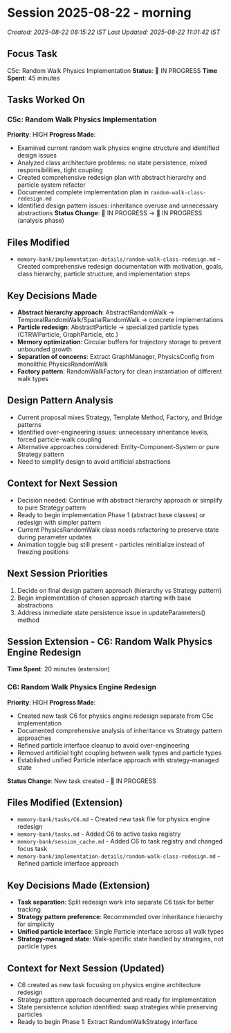 # Session 2025-08-22 - morning

_Created: 2025-08-22 08:15:22 IST_
_Last Updated: 2025-08-22 11:01:42 IST_

## Focus Task

C5c: Random Walk Physics Implementation
**Status**: 🔄 IN PROGRESS
**Time Spent**: 45 minutes

## Tasks Worked On

### C5c: Random Walk Physics Implementation

**Priority**: HIGH
**Progress Made**:

- Examined current random walk physics engine structure and identified design issues
- Analyzed class architecture problems: no state persistence, mixed responsibilities, tight coupling
- Created comprehensive redesign plan with abstract hierarchy and particle system refactor
- Documented complete implementation plan in `random-walk-class-redesign.md`
- Identified design pattern issues: inheritance overuse and unnecessary abstractions
  **Status Change**: 🔄 IN PROGRESS → 🔄 IN PROGRESS (analysis phase)

## Files Modified

- `memory-bank/implementation-details/random-walk-class-redesign.md` - Created comprehensive redesign documentation with motivation, goals, class hierarchy, particle structure, and implementation steps

## Key Decisions Made

- **Abstract hierarchy approach**: AbstractRandomWalk → TemporalRandomWalk/SpatialRandomWalk → concrete implementations
- **Particle redesign**: AbstractParticle → specialized particle types (CTRWParticle, GraphParticle, etc.)
- **Memory optimization**: Circular buffers for trajectory storage to prevent unbounded growth
- **Separation of concerns**: Extract GraphManager, PhysicsConfig from monolithic PhysicsRandomWalk
- **Factory pattern**: RandomWalkFactory for clean instantiation of different walk types

## Design Pattern Analysis

- Current proposal mixes Strategy, Template Method, Factory, and Bridge patterns
- Identified over-engineering issues: unnecessary inheritance levels, forced particle-walk coupling
- Alternative approaches considered: Entity-Component-System or pure Strategy pattern
- Need to simplify design to avoid artificial abstractions

## Context for Next Session

- Decision needed: Continue with abstract hierarchy approach or simplify to pure Strategy pattern
- Ready to begin implementation Phase 1 (abstract base classes) or redesign with simpler pattern
- Current PhysicsRandomWalk class needs refactoring to preserve state during parameter updates
- Animation toggle bug still present - particles reinitialize instead of freezing positions

## Next Session Priorities

1. Decide on final design pattern approach (hierarchy vs Strategy pattern)
2. Begin implementation of chosen approach starting with base abstractions
3. Address immediate state persistence issue in updateParameters() method

## Session Extension - C6: Random Walk Physics Engine Redesign

**Time Spent**: 20 minutes (extension)

### C6: Random Walk Physics Engine Redesign

**Priority**: HIGH
**Progress Made**:

- Created new task C6 for physics engine redesign separate from C5c implementation
- Documented comprehensive analysis of inheritance vs Strategy pattern approaches
- Refined particle interface cleanup to avoid over-engineering
- Removed artificial tight coupling between walk types and particle types
- Established unified Particle interface approach with strategy-managed state

**Status Change**: New task created - 🔄 IN PROGRESS

## Files Modified (Extension)

- `memory-bank/tasks/C6.md` - Created new task file for physics engine redesign
- `memory-bank/tasks.md` - Added C6 to active tasks registry
- `memory-bank/session_cache.md` - Added C6 to task registry and changed focus task
- `memory-bank/implementation-details/random-walk-class-redesign.md` - Refined particle interface approach

## Key Decisions Made (Extension)

- **Task separation**: Split redesign work into separate C6 task for better tracking
- **Strategy pattern preference**: Recommended over inheritance hierarchy for simplicity
- **Unified particle interface**: Single Particle interface across all walk types
- **Strategy-managed state**: Walk-specific state handled by strategies, not particle types

## Context for Next Session (Updated)

- C6 created as new task focusing on physics engine architecture redesign
- Strategy pattern approach documented and ready for implementation
- State persistence solution identified: swap strategies while preserving particles
- Ready to begin Phase 1: Extract RandomWalkStrategy interface
